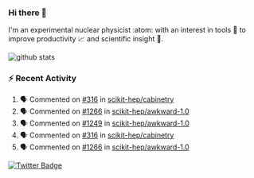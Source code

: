 ### Hi there 👋 

I'm an experimental nuclear physicist :atom: with an interest in tools :wrench: to improve productivity :chart_with_upwards_trend: and scientific insight :telescope:.

![github stats](https://github-readme-stats.vercel.app/api?username=agoose77&show_icons=true&hide_rank=true&hide_title=true&bg_color=30,e76445,904e95&text_color=efe3ec&icon_color=efe3ec)
<!--
**agoose77/agoose77** is a ✨ _special_ ✨ repository because its `README.md` (this file) appears on your GitHub profile.

Here are some ideas to get you started:

- 🔭 I’m currently working on ...
- 🌱 I’m currently learning ...
- 👯 I’m looking to collaborate on ...
- 🤔 I’m looking for help with ...
- 💬 Ask me about ...
- 📫 How to reach me: ...
- 😄 Pronouns: ...
- ⚡ Fun fact: ...
-->

### :zap: Recent Activity
<!--START_SECTION:activity-->
1. 🗣 Commented on [#316](https://github.com/scikit-hep/cabinetry/issues/316) in [scikit-hep/cabinetry](https://github.com/scikit-hep/cabinetry)
2. 🗣 Commented on [#1266](https://github.com/scikit-hep/awkward-1.0/issues/1266) in [scikit-hep/awkward-1.0](https://github.com/scikit-hep/awkward-1.0)
3. 🗣 Commented on [#1249](https://github.com/scikit-hep/awkward-1.0/issues/1249) in [scikit-hep/awkward-1.0](https://github.com/scikit-hep/awkward-1.0)
4. 🗣 Commented on [#316](https://github.com/scikit-hep/cabinetry/issues/316) in [scikit-hep/cabinetry](https://github.com/scikit-hep/cabinetry)
5. 🗣 Commented on [#1266](https://github.com/scikit-hep/awkward-1.0/issues/1266) in [scikit-hep/awkward-1.0](https://github.com/scikit-hep/awkward-1.0)
<!--END_SECTION:activity-->


[![Twitter Badge](https://img.shields.io/twitter/follow/agoose77?style=flat-square&logo=Twitter&logoColor=white&color=cornflowerblue)](https://twitter.com/agoose77)
